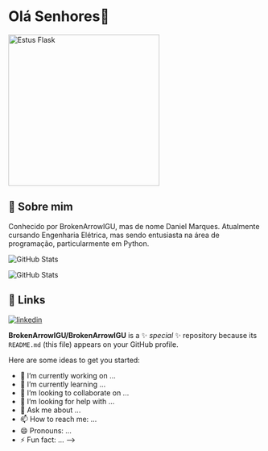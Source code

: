 # Olá Senhores👋
<img src="https://media1.tenor.com/m/Tsob5aHiS3UAAAAC/hello-there.gif" min-width="300px" max-width="300px" width="300px" align="center" alt="Estus Flask" >

## 🚀 Sobre mim
Conhecido por BrokenArrowIGU, mas de nome Daniel Marques. Atualmente cursando Engenharia Elétrica, mas sendo entusiasta na área de programação, particularmente em Python.

![GitHub Stats](https://github-readme-stats.vercel.app/api?username=BrokenArrowIGU&theme=tokyonight&show_icons=true&hide_border=true&count_private=true)

![GitHub Stats](https://github-readme-stats.vercel.app/api/top-langs/?username=BrokenArrowIGU&theme=tokyonight&show_icons=true&hide_border=true&layout=compact)


## 🔗 Links

[![linkedin](https://img.shields.io/badge/linkedin-0A66C2?style=for-the-badge&logo=linkedin&logoColor=white)](https://www.linkedin.com/)

**BrokenArrowIGU/BrokenArrowIGU** is a ✨ _special_ ✨ repository because its `README.md` (this file) appears on your GitHub profile.

Here are some ideas to get you started:

- 🔭 I’m currently working on ...
- 🌱 I’m currently learning ...
- 👯 I’m looking to collaborate on ...
- 🤔 I’m looking for help with ...
- 💬 Ask me about ...
- 📫 How to reach me: ...
- 😄 Pronouns: ...
- ⚡ Fun fact: ...
-->
